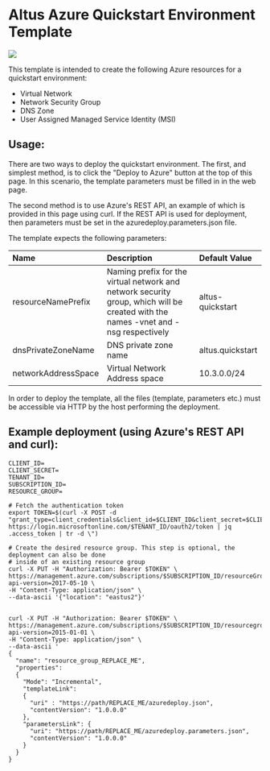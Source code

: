 # Altus Azure Quickstart Environment Template

<a href="https://portal.azure.com/#create/Microsoft.Template/uri/https%3A%2F%2Fraw.githubusercontent.com%2Fcloudera%2Faltus-azure-tools%2Fmaster%2Fazure-quickstart-template%2Fazuredeploy.json" target="_blank">
    <img src="http://azuredeploy.net/deploybutton.png" />
</a>

This template is intended to create the following Azure resources for a quickstart environment:
  * Virtual Network
  * Network Security Group
  * DNS Zone
  * User Assigned Managed Service Identity (MSI)

## Usage:

There are two ways to deploy the quickstart environment. The first, and simplest method,
is to click the "Deploy to Azure" button at the top of this page. In this scenario, the
template parameters must be filled in in the web page.

The second method is to use Azure's REST API, an example of which is provided in this
page using curl. If the REST API is used for deployment, then parameters must be set in the
azuredeploy.parameters.json file.

The template expects the following parameters:

| Name   | Description | Default Value |
|:--- |:---|:---|
| resourceNamePrefix | Naming prefix for the virtual network and network security group, which will be created with the names <PREFIX>-vnet and <PREFIX>-nsg respectively | altus-quickstart |
| dnsPrivateZoneName | DNS private zone name | altus.quickstart |
| networkAddressSpace | Virtual Network Address space | 10.3.0.0/24 |

In order to deploy the template, all the files (template, parameters etc.)
must be accessible via HTTP by the host performing the deployment.

## Example deployment (using Azure's REST API and curl):

```
CLIENT_ID=
CLIENT_SECRET=
TENANT_ID=
SUBSCRIPTION_ID=
RESOURCE_GROUP=

# Fetch the authentication token
export TOKEN=$(curl -X POST -d "grant_type=client_credentials&client_id=$CLIENT_ID&client_secret=$CLIENT_SECRET&resource=https%3A%2F%2Fmanagement.azure.com%2F" https://login.microsoftonline.com/$TENANT_ID/oauth2/token | jq .access_token | tr -d \")

# Create the desired resource group. This step is optional, the deployment can also be done
# inside of an existing resource group
curl -X PUT -H "Authorization: Bearer $TOKEN" \
https://management.azure.com/subscriptions/$SUBSCRIPTION_ID/resourceGroups/$RESOURCE_GROUP?api-version=2017-05-10 \
-H "Content-Type: application/json" \
--data-ascii '{"location": "eastus2"}'


curl -X PUT -H "Authorization: Bearer $TOKEN" \
https://management.azure.com/subscriptions/$SUBSCRIPTION_ID/resourcegroups/$RESOURCE_GROUP/providers/Microsoft.Resources/deployments/nwongdeploy?api-version=2015-01-01 \
-H "Content-Type: application/json" \
--data-ascii '
{
  "name": "resource_group_REPLACE_ME",
  "properties":
  {
    "Mode": "Incremental",
    "templateLink":
    {
      "uri" : "https://path/REPLACE_ME/azuredeploy.json",
      "contentVersion": "1.0.0.0"
    },
    "parametersLink": {
      "uri": "https://path/REPLACE_ME/azuredeploy.parameters.json",
      "contentVersion": "1.0.0.0"
    }
  }
}
```
